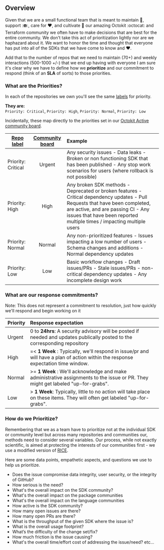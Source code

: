 ## Overview

Given that we are a small functional team that is meant to maintain :wrench:, support ::phone::, care for :heart:, and cultivate :sunflower: our amazing Octokit :octocat: and Terraform community we often have to make decisions that are best for the entire community.
We don't take this act of prioritization lightly nor are we haphazard about it. We want to honor the time and thought that everyone has put into all of the SDKs that we have come to know and :heart:.

Add that to the number of repos that we need to maintain (70+) and weekly interactions (500-1000 +/-) that we end up having with everyone I am sure it's clear why we have to define how we **prioritize** and our commitment to respond (think of an **SLA** of sorts) to those priorities.

### What are the Priorities?

In each of the repositories we own you'll see the same [labels](https://github.com/octokit/octokit.net/labels) for priority.  

**They are:**  
`Priority: Critical`, `Priority: High`, `Priority: Normal`, `Priority: Low`

Incidentally, these map directly to the priorities set in our [Octokit Active community board](https://github.com/orgs/octokit/projects/10/views/4).

| [Repo label](https://github.com/octokit/octokit.net/labels)   |      [Community board](https://github.com/orgs/octokit/projects/10/views/4) | Example |
|----------|:-------------:|:-----------|
| Priority: Critical | Urgent | Any security issues - Data leaks - Broken or non functioning SDK that has been published - Any stop work scenarios for users (where rollback is not possible)|
| Priority: High | High | Any broken SDK methods - Deprecated or broken features - Critical dependency updates - Pull Requests that have been completed, are active, and are passing CI - Any issues that have been reported multiple times / impacting multiple users |
| Priority: Normal | Normal | Any non-prioritized features - Issues impacting a low number of users - Schema changes and additions - Normal dependency updates |
| Priority: Low | Low | Basic workflow changes - Draft issues/PRs - Stale issues/PRs - non-critical dependency updates - Any incomplete design work |

### What are our response commitments?

Note: This does not represent a commitment to resolution, just how quickly we'll respond and begin working on it

| Priority  | Response expectation | 
|----------|:-----------|
| Urgent | 0 to **24hrs**:  A security advisory will be posted if needed and updates publically posted to the corresponding repository |
| High | =< **1 Week** : Typically, we'll respond in issue/pr and will have a plan of action within the response expectation time window. | 
| Normal | >= **1 Week** : We'll acknowledge and make administrative assignments to the issue or PR.  They might get labeled "up-for-grabs". |
| Low | > **1 Week**: Typically, little to no action will take place on these items. They will often get labeled "up-for-grabs". |


### How do we Prioritize?

Remembering that we as a team have to prioritize not at the individual SDK or community level but across many repositories and communities our, methods need to consider several variables.
Our process, while not exactly scientific, is aimed at protecting the interests of our communities first - we use a modified version of [RICE](https://www.productplan.com/glossary/rice-scoring-model/).

Here are some data points, empathetic aspects, and questions we use to help us prioritize.

* Does the issue compromise data integrity, user security, or the integrity of GitHub?
* How serious is the need? 
* What's the overall impact on the SDK community?
* What's the overall impact on the package communities
* What's the overall impact on the language communities	
* How active is the SDK community?
* How many open issues are there?
* How many open PRs are there?
* What is the throughput of the given SDK where the issue is?
* What is the overall usage footprint?
* What’s the difficulty of the change set/fix?
* How much friction is the issue causing?
* What's the overall time/effort cost of addressing the issue/need?
etc...


